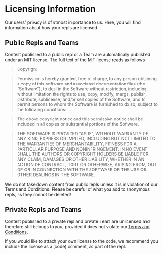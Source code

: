 # Licensing Information

Our users' privacy is of utmost importance to us. Here, you will find information about how your repls are licensed.

## Public Repls and Teams

Content published to a public repl or a Team are automatically published under an MIT license. The full text of the MIT license reads as follows:

> Copyright <YEAR> <COPYRIGHT HOLDER> <URL TO REPL>

> Permission is hereby granted, free of charge, to any person obtaining a copy of this software and associated documentation files (the "Software"), to deal in the Software without restriction, including without limitation the rights to use, copy, modify, merge, publish, distribute, sublicense, and/or sell copies of the Software, and to permit persons to whom the Software is furnished to do so, subject to the following conditions:

> The above copyright notice and this permission notice shall be included in all copies or substantial portions of the Software.

> THE SOFTWARE IS PROVIDED "AS IS", WITHOUT WARRANTY OF ANY KIND, EXPRESS OR IMPLIED, INCLUDING BUT NOT LIMITED TO THE WARRANTIES OF MERCHANTABILITY, FITNESS FOR A PARTICULAR PURPOSE AND NONINFRINGEMENT. IN NO EVENT SHALL THE AUTHORS OR COPYRIGHT HOLDERS BE LIABLE FOR ANY CLAIM, DAMAGES OR OTHER LIABILITY, WHETHER IN AN ACTION OF CONTRACT, TORT OR OTHERWISE, ARISING FROM, OUT OF OR IN CONNECTION WITH THE SOFTWARE OR THE USE OR OTHER DEALINGS IN THE SOFTWARE.

We do not take down content from public repls unless it is in violation of our Terms and Conditions.  Please be careful of what you add to anonymous repls, as they cannot be deleted!

## Private Repls and Teams

Content published to a private repl and private Team are unlicensed and therefore still belongs to you, provided it does not violate our [Terms and Conditions](https://replit.com/site/terms). 

If you would like to attach your own license to the code, we recommend you include the license as a (code) comment, as part of the repl.

